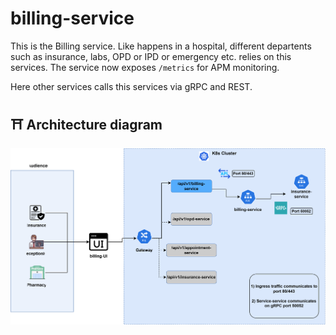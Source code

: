 # billing-service

This is the Billing service.
Like happens in a hospital, different departents such as insurance, labs, OPD or IPD or emergency etc. relies on this services. The service now exposes `/metrics` for APM monitoring.

Here other services calls this services via gRPC and REST.

## ⛩️ Architecture diagram
![billing-service-diagram](../../docs/diagram/billing-service-diagram.svg)